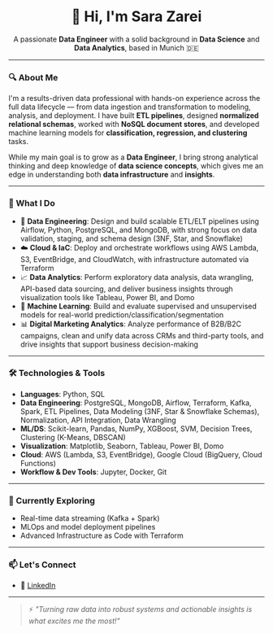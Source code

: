 <h1 align="center">👋 Hi, I'm Sara Zarei</h1>

<p align="center">
A passionate <strong>Data Engineer</strong> with a solid background in <strong>Data Science</strong> and <strong>Data Analytics</strong>, based in Munich 🇩🇪  
</p>

---

### 🔍 About Me

I'm a results-driven data professional with hands-on experience across the full data lifecycle — from data ingestion and transformation to modeling, analysis, and deployment. I have built **ETL pipelines**, designed **normalized relational schemas**, worked with **NoSQL document stores**, and developed machine learning models for **classification, regression, and clustering** tasks.

While my main goal is to grow as a **Data Engineer**, I bring strong analytical thinking and deep knowledge of **data science concepts**, which gives me an edge in understanding both **data infrastructure** and **insights**.

---

### 💼 What I Do

- 🔄 **Data Engineering**: Design and build scalable ETL/ELT pipelines using Airflow, Python, PostgreSQL, and MongoDB, with strong focus on data validation, staging, and schema design (3NF, Star, and Snowflake)
- ☁️ **Cloud & IaC**: Deploy and orchestrate workflows using AWS Lambda, S3, EventBridge, and CloudWatch, with infrastructure automated via Terraform
- 📈 **Data Analytics**: Perform exploratory data analysis, data wrangling, API-based data sourcing, and deliver business insights through visualization tools like Tableau, Power BI, and Domo
- 🤖 **Machine Learning**: Build and evaluate supervised and unsupervised models for real-world prediction/classification/segmentation
- 📊 **Digital Marketing Analytics**: Analyze performance of B2B/B2C campaigns, clean and unify data across CRMs and third-party tools, and drive insights that support business decision-making

---

### 🛠️ Technologies & Tools

- **Languages**: Python, SQL
- **Data Engineering**: PostgreSQL, MongoDB, Airflow, Terraform, Kafka, Spark, ETL Pipelines, Data Modeling (3NF, Star & Snowflake Schemas), Normalization, API Integration, Data Wrangling
- **ML/DS**: Scikit-learn, Pandas, NumPy, XGBoost, SVM, Decision Trees, Clustering (K-Means, DBSCAN)
- **Visualization**: Matplotlib, Seaborn, Tableau, Power BI, Domo
- **Cloud**: AWS (Lambda, S3, EventBridge), Google Cloud (BigQuery, Cloud Functions)
- **Workflow & Dev Tools**: Jupyter, Docker, Git

---

### 🌱 Currently Exploring

- Real-time data streaming (Kafka + Spark)
- MLOps and model deployment pipelines
- Advanced Infrastructure as Code with Terraform

---

### 📫 Let's Connect

- 💼 [LinkedIn](https://www.linkedin.com/in/sarazarei/)

---

> ⚡ *"Turning raw data into robust systems and actionable insights is what excites me the most!"*

